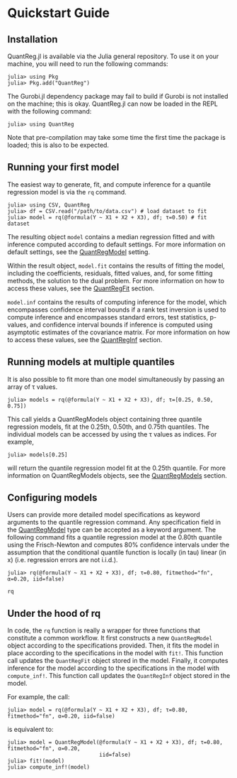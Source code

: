 # Quickstart Guide

## Installation

QuantReg.jl is available via the Julia general repository. To use it on your machine, you
will need to run the following commands:

```
julia> using Pkg
julia> Pkg.add("QuantReg")
```

The Gurobi.jl dependency package may fail to build if Gurobi is not installed on the
machine; this is okay. QuantReg.jl can now be loaded in the REPL with the following command:

```
julia> using QuantReg
```

Note that pre-compilation may take some time the first time the package is loaded; this is
also to be expected.

## Running your first model

The easiest way to generate, fit, and compute inference for a quantile regression model is
via the `rq` command.

```
julia> using CSV, QuantReg
julia> df = CSV.read("/path/to/data.csv") # load dataset to fit
julia> model = rq(@formula(Y ~ X1 + X2 + X3), df; τ=0.50) # fit dataset
```

The resulting object `model` contains a median regression fitted and with inference computed
according to default settings. For more information on default settings, see the
[QuantRegModel](@ref) setting.

Within the result object, `model.fit` contains the results of fitting the model, including
the coefficients, residuals, fitted values, and, for some fitting methods, the solution to
the dual problem. For more information on how to access these values, see the
[QuantRegFit](@ref) section.

`model.inf` contains the results of computing inference for the model, which encompasses
confidence interval bounds if a rank test inversion is used to compute inference and
encompasses standard errors, test statistics, p-values, and confidence interval bounds if
inference is computed using asymptotic estimates of the covariance matrix. For more
information on how to access these values, see the [QuantRegInf](@ref) section.

## Running models at multiple quantiles

It is also possible to fit more than one model simultaneously by passing an array of τ 
values. 

```
julia> models = rq(@formula(Y ~ X1 + X2 + X3), df; τ=[0.25, 0.50, 0.75])
```

This call yields a QuantRegModels object containing three quantile regression models, fit at
the 0.25th, 0.50th, and 0.75th quantiles. The individual models can be accessed by using the
τ values as indices. For example,

```
julia> models[0.25]
```

will return the quantile regression model fit at the 0.25th quantile. For more information
on QuantRegModels objects, see the [QuantRegModels](@ref) section.

## Configuring models

Users can provide more detailed model specifications as keyword arguments to the quantile
regression command. Any specification field in the [QuantRegModel](@ref) type can
be accepted as a keyword argument. The following command fits a quantile regression model at
the 0.80th quantile using the Frisch-Newton and computes 80% confidence intervals under the
assumption that the conditional quantile function is locally (in tau) linear (in x) (i.e.
regression errors are not i.i.d.).

```
julia> rq(@formula(Y ~ X1 + X2 + X3), df; τ=0.80, fitmethod="fn", α=0.20, iid=false)
```

```@docs
rq
```

## Under the hood of rq

In code, the `rq` function is really a wrapper for three functions that constitute a common
workflow. It first constructs a new `QuantRegModel` object according to the specifications
provided. Then, it fits the model in place according to the specifications in the model with
`fit!`. This function call updates the `QuantRegFit` object stored in the model. Finally, it
computes inference for the model according to the specifications in the model with
`compute_inf!`. This function call updates the `QuantRegInf` object stored in the model.

For example, the call:

```
julia> model = rq(@formula(Y ~ X1 + X2 + X3), df; τ=0.80, fitmethod="fn", α=0.20, iid=false)
```

is equivalent to:

```
julia> model = QuantRegModel(@formula(Y ~ X1 + X2 + X3), df; τ=0.80, fitmethod="fn", α=0.20, 
                             iid=false)
julia> fit!(model)
julia> compute_inf!(model)
```